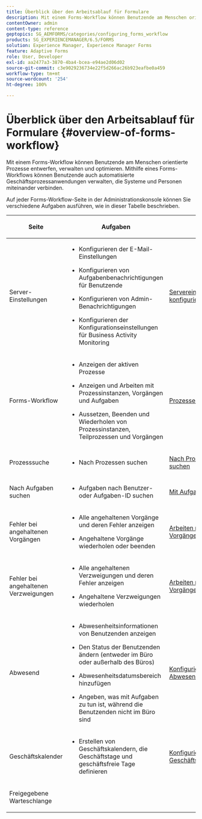 ```yaml
---
title: Überblick über den Arbeitsablauf für Formulare
description: Mit einem Forms-Workflow können Benutzende am Menschen orientierte Prozesse entwerfen, verwalten und optimieren. Mithilfe eines Forms-Workflows können Benutzende auch automatisierte Geschäftsprozessanwendungen verwalten, die Systeme und Personen miteinander verbinden.
contentOwner: admin
content-type: reference
geptopics: SG_AEMFORMS/categories/configuring_forms_workflow
products: SG_EXPERIENCEMANAGER/6.5/FORMS
solution: Experience Manager, Experience Manager Forms
feature: Adaptive Forms
role: User, Developer
exl-id: aa2477a3-3870-4ba4-bcea-e94ae2d06d02
source-git-commit: c3e9029236734e22f5d266ac26b923eafbe0a459
workflow-type: tm+mt
source-wordcount: '254'
ht-degree: 100%

---
```


# Überblick über den Arbeitsablauf für Formulare {#overview-of-forms-workflow}

Mit einem Forms-Workflow können Benutzende am Menschen orientierte Prozesse entwerfen, verwalten und optimieren. Mithilfe eines Forms-Workflows können Benutzende auch automatisierte Geschäftsprozessanwendungen verwalten, die Systeme und Personen miteinander verbinden.

Auf jeder Forms-Workflow-Seite in der Administrationskonsole können Sie verschiedene Aufgaben ausführen, wie in dieser Tabelle beschrieben.

<table>
 <thead>
  <tr>
   <th><p>Seite</p></th>
   <th><p>Aufgaben</p></th>
   <th><p>Siehe</p></th>
  </tr>
 </thead>
 <tbody>
  <tr>
   <td><p>Server-Einstellungen</p></td>
   <td>
    <ul>
     <li><p>Konfigurieren der E-Mail-Einstellungen</p></li>
     <li><p>Konfigurieren von Aufgabenbenachrichtigungen für Benutzende</p></li>
     <li><p>Konfigurieren von Admin-Benachrichtigungen</p></li>
     <li><p>Konfigurieren der Konfigurationseinstellungen für Business Activity Monitoring </p></li>
    </ul></td>
   <td><p><a href="/help/forms/using/admin-help/configuring-server-settings.md#configuring-server-settings">Servereinstellungen konfigurieren</a></p></td>
  </tr>
  <tr>
   <td><p>Forms-Workflow</p></td>
   <td>
    <ul>
     <li><p>Anzeigen der aktiven Prozesse</p></li>
     <li><p>Anzeigen und Arbeiten mit Prozessinstanzen, Vorgängen und Aufgaben</p></li>
     <li><p>Aussetzen, Beenden und Wiederholen von Prozessinstanzen, Teilprozessen und Vorgängen</p></li>
    </ul></td>
   <td><p><a href="/help/forms/using/admin-help/processes.md#managing-processes">Prozesse verwalten</a></p></td>
  </tr>
  <tr>
   <td><p>Prozesssuche</p></td>
   <td>
    <ul>
     <li><p>Nach Prozessen suchen</p></li>
    </ul></td>
   <td><p><a href="/help/forms/using/admin-help/searching-process-instances.md#searching-for-process-instances">Nach Prozessinstanzen suchen</a></p></td>
  </tr>
  <tr>
   <td><p>Nach Aufgaben suchen</p></td>
   <td>
    <ul>
     <li><p>Aufgaben nach Benutzer- oder Aufgaben-ID suchen</p></li>
    </ul></td>
   <td><p><a href="/help/forms/using/admin-help/tasks.md#working-with-tasks">Mit Aufgaben arbeiten</a></p></td>
  </tr>
  <tr>
   <td><p>Fehler bei angehaltenen Vorgängen</p></td>
   <td>
    <ul>
     <li><p>Alle angehaltenen Vorgänge und deren Fehler anzeigen</p></li>
     <li><p>Angehaltene Vorgänge wiederholen oder beenden</p></li>
    </ul></td>
   <td><p><a href="/help/forms/using/admin-help/stalled-operations-branches.md#working-with-stalled-operations-and-branches">Arbeiten mit angehaltenen Vorgängen und Zweigen</a></p></td>
  </tr>
  <tr>
   <td><p>Fehler bei angehaltenen Verzweigungen</p></td>
   <td>
    <ul>
     <li><p>Alle angehaltenen Verzweigungen und deren Fehler anzeigen</p></li>
     <li><p>Angehaltene Verzweigungen wiederholen</p></li>
    </ul></td>
   <td><p><a href="/help/forms/using/admin-help/stalled-operations-branches.md#working-with-stalled-operations-and-branches">Arbeiten mit angehaltenen Vorgängen und Zweigen</a></p></td>
  </tr>
  <tr>
   <td><p>Abwesend</p></td>
   <td>
    <ul>
     <li><p>Abwesenheitsinformationen von Benutzenden anzeigen</p></li>
     <li><p>Den Status der Benutzenden ändern (entweder im Büro oder außerhalb des Büros)</p></li>
     <li><p>Abwesenheitsdatumsbereich hinzufügen </p></li>
     <li><p>Angeben, was mit Aufgaben zu tun ist, während die Benutzenden nicht im Büro sind</p></li>
    </ul></td>
   <td><p><a href="/help/forms/using/admin-help/configuring-out-office-settings.md#configuring-out-of-office-settings">Konfigurieren von Abwesenheitseinstellungen</a></p></td>
  </tr>
  <tr>
   <td><p>Geschäftskalender</p></td>
   <td>
    <ul>
     <li><p>Erstellen von Geschäftskalendern, die Geschäftstage und geschäftsfreie Tage definieren</p></li>
    </ul></td>
   <td><p><a href="/help/forms/using/admin-help/configuring-business-calendars.md#configuring-business-calendars">Konfigurieren von Geschäftskalendern</a></p></td>
  </tr>
  <tr>
   <td><p>Freigegebene Warteschlange</p></td>
   <td><p></p></td>
   <td><p></p></td>
  </tr>
 </tbody>
</table>

